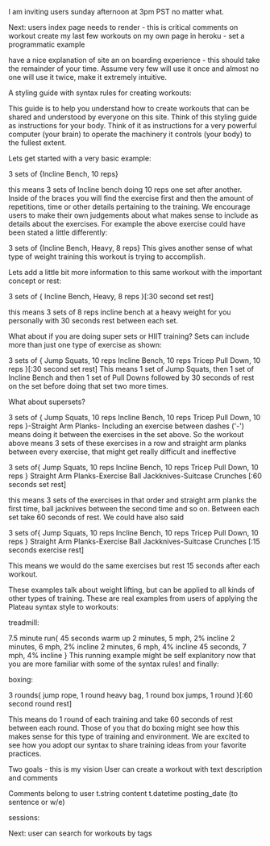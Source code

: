 
I am inviting users sunday afternoon at 3pm PST no matter what. 

Next:
users index page needs to render - this is critical
comments on workout
create my last few workouts on my own page in heroku - set a programmatic example

have a nice explanation of site an on boarding experience - this should take the remainder of your time. Assume very few will use it once and almost no one will use it twice, make it extremely intuitive. 

A styling guide with syntax rules for creating workouts:

This guide is to help you understand how to create workouts that can be shared and understood by everyone on this site. Think of this styling guide as instructions for your body. Think of it as instructions for a very powerful computer (your brain) to operate the machinery it controls (your body) to the fullest extent. 

Lets get started with a very basic example:

3 sets of {Incline Bench, 10 reps}

this means 3 sets of Incline bench doing 10 reps one set after another. Inside of the braces you will find the exercise first and then the amount of repetitions, time or other details pertaining to the training. We encourage users to make their own judgements about what makes sense to include as details about the exercises. For example the above exercise could have been stated a little differently: 

3 sets of {Incline Bench, Heavy, 8 reps}
This gives another sense of what type of weight training this workout is trying to accomplish. 

Lets add a little bit more information to this same workout with the important concept or rest:

3 sets of {
	Incline Bench, Heavy, 8 reps
}[:30 second set rest]

this means 3 sets of 8 reps incline bench at a heavy weight for you personally with 30 seconds rest between each set. 

What about if you are doing super sets or HIIT training? Sets can include more than just one type of exercise as shown:

3 sets of {
	Jump Squats, 10 reps 
	Incline Bench, 10 reps
	Tricep Pull Down, 10 reps
}[:30 second set rest]
This means 1 set of Jump Squats, then 1 set of Incline Bench and then 1 set of Pull Downs followed by 30 seconds of rest on the set before doing that set two more times.

What about supersets? 

3 sets of {
	Jump Squats, 10 reps 
	Incline Bench, 10 reps
	Tricep Pull Down, 10 reps
}-Straight Arm Planks-
Including an exercise between dashes ('-') means doing it between the exercises in the set above. So the workout above means 3 sets of these exercises in a row and straight arm planks between every exercise, that might get really difficult and ineffective

3 sets of{
	Jump Squats, 10 reps 
	Incline Bench, 10 reps
	Tricep Pull Down, 10 reps
} Straight Arm Planks-Exercise Ball Jackknives-Suitcase Crunches [:60 seconds set rest]

this means 3 sets of the exercises in that order and straight arm planks the first time, ball jacknives between the second time and so on. Between each set take 60 seconds of rest.
We could have also said   

3 sets of{
	Jump Squats, 10 reps 
	Incline Bench, 10 reps
	Tricep Pull Down, 10 reps
} Straight Arm Planks-Exercise Ball Jackknives-Suitcase Crunches [:15 seconds exercise rest]

This means we would do the same exercises but rest 15 seconds after each workout. 

These examples talk about weight lifting, but can be applied to all kinds of other types of training. These are real examples from users of applying the Plateau syntax style to workouts: 

treadmill:

7.5 minute run{
	45 seconds warm up
	2 minutes, 5 mph, 2% incline
	2 minutes, 6 mph, 2% incline
	2 minutes, 6 mph, 4% incline
	45 seconds, 7 mph, 4% incline
}
This running example might be self explanitory now that you are more familiar with some of the syntax rules! and finally:

boxing:

3 rounds{
	jump rope, 1 round
	heavy bag, 1 round
	box jumps, 1 round
}[:60 second round rest]

This means do 1 round of each training and take 60 seconds of rest between each round. Those of you that do boxing might see how this makes sense for this type of training and environment. We are excited to see how you adopt our syntax to share training ideas from your favorite practices. 


Two goals - this is my vision
User can create a workout with text description and comments

Comments belong to user
t.string content
t.datetime posting_date (to sentence or w/e)

sessions:


Next:
user can search for workouts by tags 
